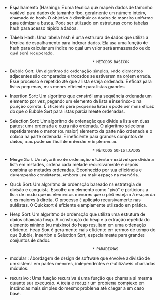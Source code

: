 - Espalhamento (Hashing): É uma técnica que mapeia dados de tamanho variável para dados de tamanho fixo, geralmente um número inteiro, chamado de hash. O objetivo é distribuir os dados de maneira uniforme para otimizar a busca. Pode ser utilizado em estruturas como tabelas hash para acesso rápido a dados.

- Tabela Hash: Uma tabela hash é uma estrutura de dados que utiliza a técnica de espalhamento para indexar dados. Ela usa uma função de hash para calcular um índice no qual um valor será armazenado ou do qual será recuperado.


                                            * MÉTODOS BÁSICOS



- Bubble Sort: Um algoritmo de ordenação simples, onde elementos adjacentes são comparados e trocados se estiverem na ordem errada. Esse processo é repetido até que a lista esteja ordenada. É eficaz para listas pequenas, mas menos eficiente para listas grandes.

- Insertion Sort: Um algoritmo que constrói uma sequência ordenada um elemento por vez, pegando um elemento da lista e inserindo-o na posição correta. É eficiente para pequenas listas e pode ser mais eficaz do que o Bubble Sort para listas parcialmente ordenadas.

- Selection Sort: Um algoritmo de ordenação que divide a lista em duas partes: uma ordenada e outra não ordenada. O algoritmo seleciona repetidamente o menor (ou maior) elemento da parte não ordenada e o coloca na parte ordenada. É ineficiente para grandes conjuntos de dados, mas pode ser fácil de entender e implementar.




                                            * MÉTODOS SOFISTICADOS



- Merge Sort: Um algoritmo de ordenação eficiente e estável que divide a lista em metades, ordena cada metade recursivamente e depois combina as metades ordenadas. É conhecido por sua eficiência e desempenho consistente, embora use mais espaço na memória.

- Quick Sort: Um algoritmo de ordenação baseado na estratégia de divisão e conquista. Escolhe um elemento como "pivô" e particiona a lista de modo que os elementos menores que o pivô estejam à esquerda e os maiores à direita. O processo é aplicado recursivamente nas sublistas. O Quicksort é eficiente e amplamente utilizado em prática.

- Heap Sort: Um algoritmo de ordenação que utiliza uma estrutura de dados chamada heap. A construção do heap e a extração repetida do elemento mínimo (ou máximo) do heap resultam em uma ordenação eficiente. Heap Sort é geralmente mais eficiente em termos de tempo do que Bubble, Insertion e Selection Sort, especialmente para grandes conjuntos de dados.



                                            * PARADIGMAS 



- modular : Abordagem de design de software que envolve a divisão de um sistema em partes menores, independentes e reutilizáveis chamadas módulos.

- recursivo : Uma função recursiva é uma função que chama a si mesma durante sua execução. A ideia é reduzir um problema complexo em instâncias mais simples do mesmo problema até chegar a um caso base.



